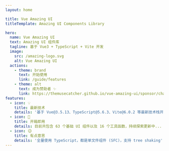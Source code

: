 ```yaml
---
layout: home

title: Vue Amazing UI
titleTemplate: Amazing UI Components Library

hero:
  name: Vue Amazing UI
  text: Amazing UI 组件库
  tagline: 基于 Vue3 + TypeScript + Vite 开发
  image:
    src: /amazing-logo.svg
    alt: Vue Amazing UI
  actions:
    - theme: brand
      text: 开始使用
      link: /guide/features
    - theme: alt
      text: 成为赞助者 ✨
      link: https://themusecatcher.github.io/vue-amazing-ui/sponsor/charge.html
features:
  - icon: 💡
    title: 最新技术
    details: '基于 Vue@3.5.13、TypeScript@5.6.3、Vite@6.0.2 等最新技术栈开发'
  - icon: 🚀
    title: 开箱即用
    details: 目前共包含 63 个基础 UI 组件以及 16 个工具函数，持续探索更新中...
  - icon: 😉
    title: 有点意思
    details: '全量使用 TypeScript，都是单文件组件 (SFC)，支持 tree shaking'
---
```


<GlobalElement hide-sponsor />

<script setup lang="ts">
import { onMounted } from 'vue'
import { fetchVersion } from './.vitepress/utils/fetchVersion'
import pkg from '../package.json'

const dependencies = pkg.dependencies
const devDependencies = pkg.devDependencies
function getVersion (target: string): string {
  for (let name of Object.keys(dependencies)) {
    if (name === target) {
      return dependencies[name].replace('^', '')
    }
  }
  for (let name of Object.keys(devDependencies)) {
    if (name === target) {
      return devDependencies[name].replace('^', '')
    }
  }
  return ''
}
function fetchDesc () {
  const featureDetails: any = document.querySelector('div.VPFeatures.VPHomeFeatures > div.container > div.items :first-child > div.VPLink.no-icon.VPFeature .box > p.details')
  const developDesc = `基于 Vue@${getVersion('vue')}、TypeScript@${getVersion('typescript')}、Vite@${getVersion('vite')} 等最新技术栈开发`
  featureDetails.textContent = developDesc
}
onMounted(() => {
  fetchVersion()
  fetchDesc()
})
</script>

